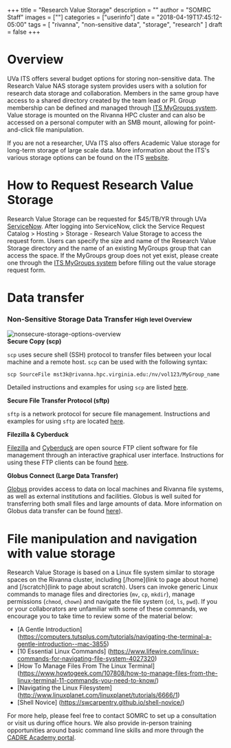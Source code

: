 +++
title = "Research Value Storage"
description = ""
author = "SOMRC Staff"
images = [""]
categories = ["userinfo"]
date = "2018-04-19T17:45:12-05:00"
tags = [
    "rivanna", 
    "non-sensitive data",
    "storage",
    "research"
]
draft = false
+++

# Overview

UVa ITS offers several budget options for storing non-sensitive data. The Research Value NAS storage system provides users with a solution for research data storage and collaboration. Members in the same group have access to a shared directory created by the team lead or PI. Group membership can be defined and managed through [ITS MyGroups system](http://its.virginia.edu/mygroups/). Value storage is mounted on the Rivanna HPC cluster and can also be accessed on a personal computer with an SMB mount, allowing for point-and-click file manipulation.

If you are not a researcher, UVa ITS also offers Academic Value storage for long-term storage of large scale data. More information about the ITS's various storage options can be found on the ITS [website](http://its.virginia.edu/hosting/storage/value.html).

# How to Request Research Value Storage

Research Value Storage can be requested for $45/TB/YR through UVa [ServiceNow](https://virginia.service-now.com/). After logging into ServiceNow, click the Service Request Catalog > Hosting > Storage - Research Value Storage to access the request form. Users can specify the size and name of the Research Value Storage directory and the name of an existing MyGroups group that can access the space. If the MyGroups group does not yet exist, please create one through the [ITS MyGroups system](http://its.virginia.edu/mygroups/) before filling out the value storage request form.

 
# Data transfer


<h3>
  Non-Sensitive Storage Data Transfer
  <small class="text-muted">High level Overview</small>
</h3>
<img src="https://s3.amazonaws.com/uvasom-assets/imgs/somrc-storage-nonsecure-apr2018.png" alt="nonsecure-storage-options-overview">

<div class="bd-callout bd-callout-warning">
<b>Secure Copy (scp)</b> 
<p><code>scp</code> uses secure shell (SSH) protocol to transfer files between your local machine and a remote host. <code>scp</code> can be used with the following syntax:</p>
<p><code>scp SourceFile mst3k@rivanna.hpc.virginia.edu:/nv/vol123/MyGroup_name</code></p>
<p>Detailed instructions and examples for using <code>scp</code> are listed <a href ="https://discuss.rc.virginia.edu/t/secure-copy-scp/740">here</a>.</p>
</div>

<div class="bd-callout bd-callout-warning">
<b>Secure File Transfer Protocol (sftp)</b> 
<p><code>sftp</code> is a network protocol for secure file management. Instructions and examples for using <code>sftp</code> are located <a href = "https://discuss.rc.virginia.edu/t/secure-file-transfer-protocol-sftp/741">here</a>.</p>
</div>

<div class="bd-callout bd-callout-warning">
<b>Filezilla & Cyberduck</b> 
<p><a href="https://filezilla-project.org/">Filezilla</a> and <a href="https://cyberduck.io/">Cyberduck</a> are open source FTP client software for file management through an interactive graphical user interface. Instructions for using these FTP clients can be found <a href ="https://discuss.rc.virginia.edu/t/file-management-with-an-ftp-client/742">here</a>.</p>
</div>

<div class="bd-callout bd-callout-warning">
<b>Globus Connect (Large Data Transfer)</b>
<p><a href="https://www.globus.org/">Globus</a> provides access to data on local machines and Rivanna file systems, as well as external institutions and facilities. Globus is well suited for transferring both small files and large amounts of data. More information on Globus data transfer can be found <a href ="https://discuss.rc.virginia.edu/t/globus-connect-data-transfer-introduction/345">here</a>).</p>
</div>
 
# File manipulation and navigation with value storage
 
Research Value Storage is based on a Linux file system similar to storage spaces on the Rivanna cluster, including [/home](link to page about home) and [/scratch](link to page about scratch). Users can invoke generic Linux commands to manage files and directories (`mv`, `cp`, `mkdir`), manage permissions (`chmod`, `chown`) and navigate the file system (`cd`, `ls`, `pwd`).  If you or your collaborators are unfamiliar with some of these commands, we encourage you to take time to review some of the material below:

- [A Gentle Introduction] (https://computers.tutsplus.com/tutorials/navigating-the-terminal-a-gentle-introduction--mac-3855)
- [10 Essential Linux Commands] (https://www.lifewire.com/linux-commands-for-navigating-file-system-4027320)
- [How To Manage Files From The Linux Terminal] (https://www.howtogeek.com/107808/how-to-manage-files-from-the-linux-terminal-11-commands-you-need-to-know/)
- [Navigating the Linux Filesystem] (http://www.linuxplanet.com/linuxplanet/tutorials/6666/1)
- [Shell Novice] (https://swcarpentry.github.io/shell-novice/)

For more help, please feel free to contact SOMRC to set up a consultation or visit us during office hours. We also provide in-person training opportunities around basic command line skills and more through the [CADRE Academy portal](https://education.cadre.virginia.edu/#/home).